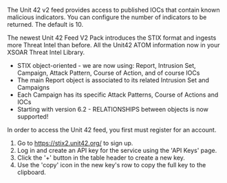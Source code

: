 The Unit 42 v2 feed provides access to published IOCs that contain known malicious indicators. You can configure the number of indicators to be returned. The default is 10.

The newest Unit 42 Feed V2 Pack introduces the STIX format and ingests more Threat Intel than before. All the Unit42 ATOM information now in your XSOAR Threat Intel Library.

- STIX object-oriented - we are now using: Report, Intrusion Set, Campaign, Attack Pattern, Course of Action, and of course IOCs
- The main Report object is associated to its related Intrusion Set and Campaigns
- Each Campaign has its specific Attack Patterns, Course of Actions and IOCs 
- Starting with version 6.2 - RELATIONSHIPS between objects is now supported!

In order to access the Unit 42 feed, you first must register for an account.

1. Go to <https://stix2.unit42.org/> to sign up.
2. Log in and create an API key for the service using the 'API Keys' page.
3. Click the '+' button in the table header to create a new key.
4. Use the 'copy' icon in the new key's row to copy the full key to the clipboard.
